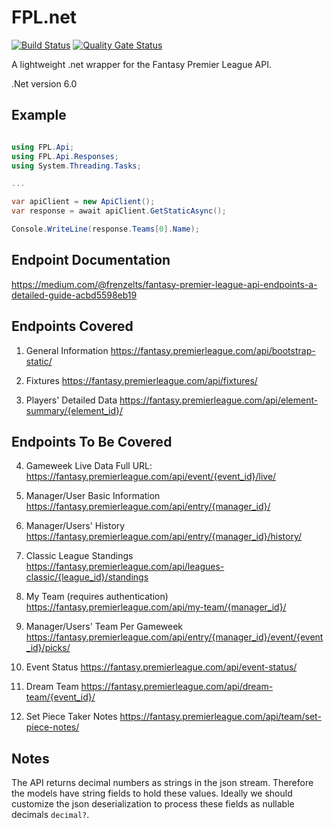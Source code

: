 # FPL.net

[![Build Status](https://dev.azure.com/techtoniq/FPL.net/_apis/build/status/techtoniq.FPL.net?branchName=main)](https://dev.azure.com/techtoniq/FPL.net/_build/latest?definitionId=72&branchName=main)  [![Quality Gate Status](https://sonarcloud.io/api/project_badges/measure?project=Techtoniq_FPL.net&metric=alert_status)](https://sonarcloud.io/summary/new_code?id=Techtoniq_FPL.net)

A lightweight .net wrapper for the Fantasy Premier League API.

.Net version 6.0

## Example

```c#

using FPL.Api;
using FPL.Api.Responses;
using System.Threading.Tasks;

...

var apiClient = new ApiClient();                
var response = await apiClient.GetStaticAsync();

Console.WriteLine(response.Teams[0].Name);
```

## Endpoint Documentation

https://medium.com/@frenzelts/fantasy-premier-league-api-endpoints-a-detailed-guide-acbd5598eb19


## Endpoints Covered

1. General Information
https://fantasy.premierleague.com/api/bootstrap-static/

2. Fixtures
https://fantasy.premierleague.com/api/fixtures/

3. Players' Detailed Data
https://fantasy.premierleague.com/api/element-summary/{element_id}/


## Endpoints To Be Covered

4. Gameweek Live Data
Full URL: https://fantasy.premierleague.com/api/event/{event_id}/live/

5. Manager/User Basic Information
https://fantasy.premierleague.com/api/entry/{manager_id}/

6. Manager/Users' History
https://fantasy.premierleague.com/api/entry/{manager_id}/history/

7. Classic League Standings
https://fantasy.premierleague.com/api/leagues-classic/{league_id}/standings

8. My Team (requires authentication)
https://fantasy.premierleague.com/api/my-team/{manager_id}/

9. Manager/Users' Team Per Gameweek
https://fantasy.premierleague.com/api/entry/{manager_id}/event/{event_id}/picks/

10. Event Status
https://fantasy.premierleague.com/api/event-status/

11. Dream Team
https://fantasy.premierleague.com/api/dream-team/{event_id}/

12. Set Piece Taker Notes
https://fantasy.premierleague.com/api/team/set-piece-notes/


## Notes

The API returns decimal numbers as strings in the json stream. Therefore the models have string fields to hold these values. 
Ideally we should customize the json deserialization to process these fields as nullable decimals `decimal?`.